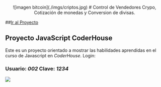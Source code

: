 <div>
<p style = 'text-align:center;'>
![imagen bitcoin](./imgs/criptos.jpg)
# Control de Vendedores Crypo, Cotización de monedas y Conversion de divisas.

##<a href="https://ronniealvarez.github.io/CtrlVendedores/">Ir al Proyecto</a>

## Proyecto JavaScript **CoderHouse**
Este es un proyecto orientado a mostrar las habilidades aprendidas en el curso de Javascript en *CoderHouse*.
Login: 
### Usuario: *002* Clave: *1234*

![](https://github.com/RonnieAlvarez/CtrlVendedores/blob/main/imgs/favicon.ico)
</div>
</p>
